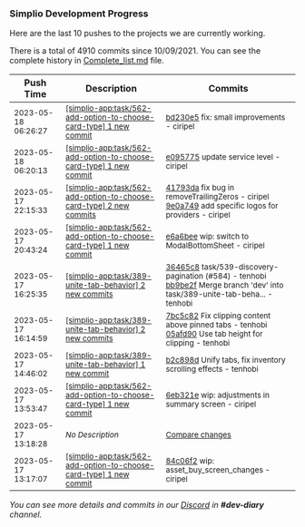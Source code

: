 
### Simplio Development Progress

Here are the last 10 pushes to the projects we are currently working.

There is a total of 4910 commits since 10/09/2021. You can see the complete history in
 [Complete_list.md](Complete_list.md) file.

| Push Time | Description | Commits |
| --- | --- | --- |
| <sub>2023-05-18 06:26:27</sub> | <sub>[[simplio-app:task/562\-add\-option\-to\-choose\-card\-type] 1 new commit](https://github.com/SimplioOfficial/simplio-app/commit/bd230e5196e5b9479a6ff897fded4cfb4e7f9521)</sub> | <sub>[bd230e5](https://github.com/SimplioOfficial/simplio-app/commit/bd230e5196e5b9479a6ff897fded4cfb4e7f9521) fix: small improvements - ciripel</sub> |
| <sub>2023-05-18 06:20:13</sub> | <sub>[[simplio-app:task/562\-add\-option\-to\-choose\-card\-type] 1 new commit](https://github.com/SimplioOfficial/simplio-app/commit/e0957758fe17e8beb4a91a82570827bc0f2975b5)</sub> | <sub>[e095775](https://github.com/SimplioOfficial/simplio-app/commit/e0957758fe17e8beb4a91a82570827bc0f2975b5) update service level - ciripel</sub> |
| <sub>2023-05-17 22:15:33</sub> | <sub>[[simplio-app:task/562\-add\-option\-to\-choose\-card\-type] 2 new commits](https://github.com/SimplioOfficial/simplio-app/compare/e6a6bee60d68...9e0a7497ef5a)</sub> | <sub>[41793da](https://github.com/SimplioOfficial/simplio-app/commit/41793da213de7e880fad2761251167d102dfd0a7) fix bug in removeTrailingZeros - ciripel<br>[9e0a749](https://github.com/SimplioOfficial/simplio-app/commit/9e0a7497ef5a8ff9b82c9416c68aebf1449caec0) add specific logos for providers - ciripel</sub> |
| <sub>2023-05-17 20:43:24</sub> | <sub>[[simplio-app:task/562\-add\-option\-to\-choose\-card\-type] 1 new commit](https://github.com/SimplioOfficial/simplio-app/commit/e6a6bee60d68bf42b80f210938d9801bd4b0c3b2)</sub> | <sub>[e6a6bee](https://github.com/SimplioOfficial/simplio-app/commit/e6a6bee60d68bf42b80f210938d9801bd4b0c3b2) wip: switch to ModalBottomSheet - ciripel</sub> |
| <sub>2023-05-17 16:25:35</sub> | <sub>[[simplio-app:task/389\-unite\-tab\-behavior] 2 new commits](https://github.com/SimplioOfficial/simplio-app/compare/05afd90d3642...bb9be2ff8666)</sub> | <sub>[36465c8](https://github.com/SimplioOfficial/simplio-app/commit/36465c89df493b32db259219abd3f85f990e4adb) task/539-discovery-pagination (#584) - tenhobi<br>[bb9be2f](https://github.com/SimplioOfficial/simplio-app/commit/bb9be2ff8666b1b35a9426bde366c51abebf2e75) Merge branch 'dev' into task/389-unite-tab-beha... - tenhobi</sub> |
| <sub>2023-05-17 16:14:59</sub> | <sub>[[simplio-app:task/389\-unite\-tab\-behavior] 2 new commits](https://github.com/SimplioOfficial/simplio-app/compare/b2c898d5a586...05afd90d3642)</sub> | <sub>[7bc5c82](https://github.com/SimplioOfficial/simplio-app/commit/7bc5c8212443b1c4ce4cd5a1cf66f6a6c4921456) Fix clipping content above pinned tabs - tenhobi<br>[05afd90](https://github.com/SimplioOfficial/simplio-app/commit/05afd90d3642b71cf7e1009d027aed09c15c4eb2) Use tab height for clipping - tenhobi</sub> |
| <sub>2023-05-17 14:46:02</sub> | <sub>[[simplio-app:task/389\-unite\-tab\-behavior] 1 new commit](https://github.com/SimplioOfficial/simplio-app/commit/b2c898d5a5867db2035fbc065a6d969cf61eceaf)</sub> | <sub>[b2c898d](https://github.com/SimplioOfficial/simplio-app/commit/b2c898d5a5867db2035fbc065a6d969cf61eceaf) Unify tabs, fix inventory scrolling effects - tenhobi</sub> |
| <sub>2023-05-17 13:53:47</sub> | <sub>[[simplio-app:task/562\-add\-option\-to\-choose\-card\-type] 1 new commit](https://github.com/SimplioOfficial/simplio-app/commit/6eb321ef9712149a029495b986e09e3939c57790)</sub> | <sub>[6eb321e](https://github.com/SimplioOfficial/simplio-app/commit/6eb321ef9712149a029495b986e09e3939c57790) wip: adjustments in summary screen - ciripel</sub> |
| <sub>2023-05-17 13:18:28</sub> | <sub>_No Description_</sub> | <sub>[Compare changes](https://github.com/SimplioOfficial/simplio-app/compare/84c06f22749d...08bcca828b1c)</sub> |
| <sub>2023-05-17 13:17:07</sub> | <sub>[[simplio-app:task/562\-add\-option\-to\-choose\-card\-type] 1 new commit](https://github.com/SimplioOfficial/simplio-app/commit/84c06f22749d30e2dda649e1adcb6f237b1a4147)</sub> | <sub>[84c06f2](https://github.com/SimplioOfficial/simplio-app/commit/84c06f22749d30e2dda649e1adcb6f237b1a4147) wip: asset_buy_screen_changes - ciripel</sub> |

_You can see more details and commits in our [Discord](https://discord.gg/aKhjuwZmdP) in **#dev-diary** channel._
